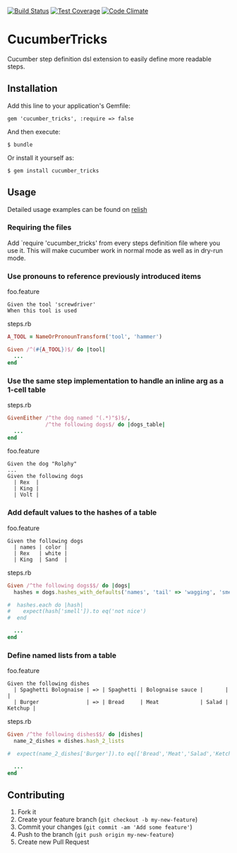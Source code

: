 [![Build Status](https://travis-ci.org/philou/cucumber_tricks.svg?branch=master)](https://travis-ci.org/philou/cucumber_tricks) [![Test Coverage](https://codeclimate.com/github/philou/cucumber_tricks/badges/coverage.svg)](https://codeclimate.com/github/philou/cucumber_tricks) [![Code Climate](https://codeclimate.com/github/philou/cucumber_tricks/badges/gpa.svg)](https://codeclimate.com/github/philou/cucumber_tricks)

# CucumberTricks

Cucumber step definition dsl extension to easily define more readable steps.

## Installation

Add this line to your application's Gemfile:

    gem 'cucumber_tricks', :require => false

And then execute:

    $ bundle

Or install it yourself as:

    $ gem install cucumber_tricks

## Usage

Detailed usage examples can be found on [relish](https://www.relishapp.com/philou/cucumber-tricks/docs)

### Requiring the files

Add `require 'cucumber_tricks' from every steps definition file where you use
it. This will make cucumber work in normal mode as well as in dry-run mode.

### Use pronouns to reference previously introduced items

foo.feature

```gherkin
Given the tool 'screwdriver'
When this tool is used
```

steps.rb

```ruby
A_TOOL = NameOrPronounTransform('tool', 'hammer')

Given /^(#{A_TOOL})$/ do |tool|
  ...
end
```

### Use the same step implementation to handle an inline arg as a 1-cell table

steps.rb

```ruby
GivenEither /^the dog named "(.*)"$)$/,
            /^the following dogs$/ do |dogs_table|
  ...
end
```

foo.feature

```gherkin
Given the dog "Rolphy"
...
Given the following dogs
  | Rex  |
  | King |
  | Volt |
```

### Add default values to the hashes of a table

foo.feature

```gherkin
Given the following dogs
  | names | color |
  | Rex   | white |
  | King  | Sand  |
```

steps.rb

```ruby
Given /^the following dogs$$/ do |dogs|
  hashes = dogs.hashes_with_defaults('names', 'tail' => 'wagging', 'smell' => 'not nice')

#  hashes.each do |hash|
#    expect(hash['smell']).to eq('not nice')
#  end

  ...
end
```

### Define named lists from a table

foo.feature

```gherkin
Given the following dishes
  | Spaghetti Bolognaise | => | Spaghetti | Bolognaise sauce |       |         |
  | Burger               | => | Bread     | Meat             | Salad | Ketchup |
```

steps.rb

```ruby
Given /^the following dishes$$/ do |dishes|
  name_2_dishes = dishes.hash_2_lists

#  expect(name_2_dishes['Burger']).to eq(['Bread','Meat','Salad','Ketchup'])

  ...
end
```

## Contributing

1. Fork it
2. Create your feature branch (`git checkout -b my-new-feature`)
3. Commit your changes (`git commit -am 'Add some feature'`)
4. Push to the branch (`git push origin my-new-feature`)
5. Create new Pull Request
